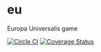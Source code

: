 # eu
Europa Universalis game

[![Circle CI](https://circleci.com/gh/FogiaFr/eu.png?style=shield)](https://circleci.com/gh/FogiaFr/eu)
[![Coverage Status](https://coveralls.io/repos/FogiaFr/eu/badge.png)](https://coveralls.io/r/FogiaFr/eu)
